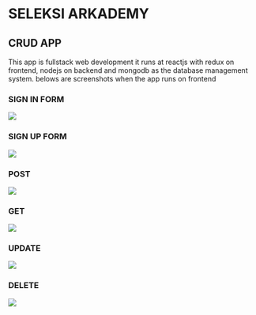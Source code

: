 # SELEKSI ARKADEMY
## CRUD APP

 This app is fullstack web development it runs at reactjs with redux on frontend, nodejs on backend and mongodb as the database management system. 
 belows are screenshots when the app runs on frontend

### SIGN IN FORM
![](https://i.imgur.com/xGCvGZQ.png)

### SIGN UP FORM
![](https://i.imgur.com/Br32jWw.png)

### POST
![](https://i.imgur.com/oXPvJAB.png)

### GET
![](https://i.imgur.com/aE4F7Y0.png)

### UPDATE
![](https://i.imgur.com/6v6lSO8.png)

### DELETE
![](https://i.imgur.com/AO3LyYu.png)
